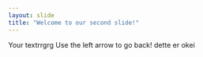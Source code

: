 ```yaml
---
layout: slide
title: "Welcome to our second slide!"
---
```

Your textrrgrg
Use the left arrow to go back!
dette er okei
